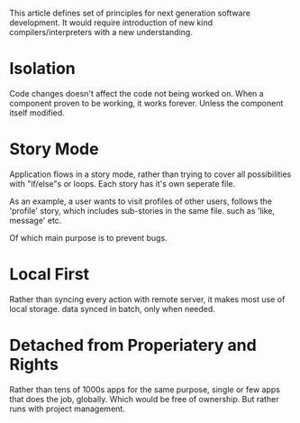 This article defines set of principles for next generation software development. It would require introduction of new kind compilers/interpreters with a new understanding.

# Isolation
Code changes doesn't affect the code not being worked on.
When a component proven to be working, it works forever. Unless the component itself modified.

# Story Mode
Application flows in a story mode, rather than trying to cover all possibilities with "if/else"s or loops. Each story has it's own seperate file.

As an example, a user wants to visit profiles of other users, follows the 'profile' story, which includes sub-stories in the same file. such as 'like, message' etc.

Of which main purpose is to prevent bugs.

# Local First
Rather than syncing every action with remote server, it makes most use of local storage. data synced in batch, only when needed.

# Detached from Properiatery and Rights
Rather than tens of 1000s apps for the same purpose, single or few apps that does the job, globally. Which would be free of ownership. But rather runs with project management.
